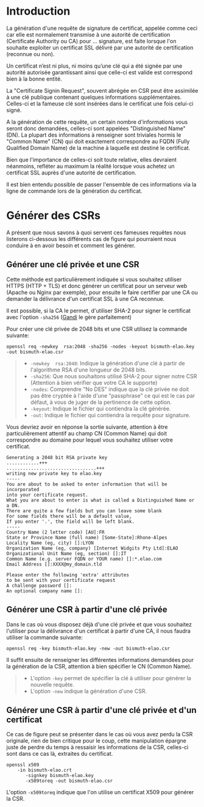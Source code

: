 # Introduction

La génération d'une requête de signature de certificat, appelée comme ceci car elle est normalement transmise à une autorité de certification (Certificate Authority ou CA) pour ... signature, est faite lorsque l'on souhaite exploiter un certificat SSL délivré par une autorité de certification (reconnue ou non).

Un certificat n’est ni plus, ni moins qu’une clé qui a été signée par une autorité autorisée garantissant ainsi que celle-ci est valide est correspond bien à la bonne entité.

La "Certificate Signin Request", souvent abrégée en CSR peut être assimilée à une clé publique contenant quelques informations supplémentaires. Celles-ci et la fameuse clé sont insérées dans le certificat une fois celui-ci signé.

A la génération de cette requête, un certain nombre d'informations vous seront donc demandées, celles-ci sont appelées "Distinguished Name" (DN). La plupart des informations à renseigner sont triviales hormis le "Common Name" (CN) qui doit exactement correspondre au FQDN (Fully Qualified Domain Name) de la machine à laquelle est destiné le certificat.

Bien que l'importance de celles-ci soit toute relative, elles devraient néanmoins, refléter au maximum la réalité lorsque vous achetez un certificat SSL auprès d'une autorité de certification.

Il est bien entendu possible de passer l'ensemble de ces informations via la ligne de commande lors de la génération du certificat.

# Générer des CSRs

A présent que nous savons à quoi servent ces fameuses requêtes nous listerons ci-dessous les différents cas de figure qui pourraient nous conduire à en avoir besoin et comment les générer.

## Générer une clé privée et une CSR

Cette méthode est particulièrement indiquée si vous souhaitez utiliser HTTPS (HTTP + TLS) et donc générer un certificat pour un serveur web (Apache ou Nginx par exemple), pour ensuite le faire certifier par une CA ou demander la délivrance d'un certificat SSL à une CA reconnue.

Il est possible, si la CA le permet, d'utiliser SHA-2 pour signer le certificat avec l'option `-sha256` ([Gandi](https://www.gandi.net/ssl) le gère parfaitement)

Pour créer une clé privée de 2048 bits et une CSR utilisez la commande suivante:

`
openssl req -newkey  rsa:2048 -sha256 -nodes -keyout bismuth-elao.key -out bismuth-elao.csr
`
> - `-newkey  rsa:2048`:  Indique la génération d'une clé à partir de l'algorithme RSA d'une longueur de 2048 bits.
> - `-sha256`: Que nous souhaitons utilisé SHA-2 pour signer notre CSR (Attention à bien vérifier que votre CA le supporte)
> - `-nodes`: Comprendre "No DES" indique que la clé privée ne doit pas être cryptée à l'aide d'une "passphrase" ce qui est le cas par défaut, à vous de juger de la pertinence de cette option.
> - `-keyout`: Indique le fichier qui contiendra la clé générée.
> - `-out`: Indique le fichier qui contiendra la requête pour signature. 

Vous devriez avoir en réponse la sortie suivante, attention à être particulièrement attentif au champ CN (Common Name) qui doit correspondre au domaine pour lequel vous souhaitez utiliser votre certificat.

```
Generating a 2048 bit RSA private key
............+++
.................................+++
writing new private key to elao.key
-----
You are about to be asked to enter information that will be incorporated
into your certificate request.
What you are about to enter is what is called a Distinguished Name or a DN.
There are quite a few fields but you can leave some blank
For some fields there will be a default value,
If you enter '.', the field will be left blank.
-----
Country Name (2 letter code) [AU]:FR
State or Province Name (full name) [Some-State]:Rhone-Alpes
Locality Name (eg, city) []:LYON
Organization Name (eg, company) [Internet Widgits Pty Ltd]:ELAO
Organizational Unit Name (eg, section) []:IT
Common Name (e.g. server FQDN or YOUR name) []:*.elao.com
Email Address []:XXXX@my_domain.tld

Please enter the following 'extra' attributes
to be sent with your certificate request
A challenge password []:
An optional company name []:
```

## Générer une CSR à partir d'une clé privée 

Dans le cas où vous disposez déjà d'une clé privée et que vous souhaitez l'utiliser pour la délivrance d'un certificat à partir d'une CA, il nous faudra utiliser la commande suivante:

`openssl req -key bismuth-elao.key -new -out bismuth-elao.csr`

Il suffit ensuite de renseigner les différentes informations demandées pour la génération de la CSR, attention à bien spécifier le CN (Common Name).

> - L'option `-key` permet de spécifier la clé à utiliser pour générer la nouvelle requête.
> - L'option `-new` indique la génération d'une CSR.

## Générer une CSR à partir d'une clé privée et d'un certificat

Ce cas de figure peut se présenter dans le cas où vous avez perdu la CSR originale, rien de bien critique pour le coup, cette manipulation épargne juste de perdre du temps à ressaisir les informations de la CSR, celles-ci sont dans ce cas là, extraites du certificat.

```
openssl x509
    -in bismuth-elao.crt
       -signkey bismuth-elao.key
       -x509toreq -out bismuth-elao.csr
 ```
 
L'option ```-x509toreq``` indique que l'on utilise un certificat X509 pour générer la CSR.